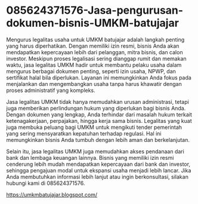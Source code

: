 # 085624371576-Jasa-pengurusan-dokumen-bisnis-UMKM-batujajar
Mengurus legalitas usaha untuk UMKM batujajar adalah langkah penting yang harus diperhatikan. Dengan memiliki izin resmi, bisnis Anda akan mendapatkan kepercayaan lebih dari pelanggan, mitra bisnis, dan calon investor. Meskipun proses legalisasi sering dianggap rumit dan memakan waktu, jasa legalitas UMKM hadir untuk membantu pelaku usaha dalam mengurus berbagai dokumen penting, seperti izin usaha, NPWP, dan sertifikat halal bila diperlukan. Layanan ini memungkinkan Anda fokus pada menjalankan dan mengembangkan usaha tanpa harus khawatir dengan proses administratif yang kompleks.

Jasa legalitas UMKM tidak hanya memudahkan urusan administrasi, tetapi juga memberikan perlindungan hukum yang diperlukan bagi bisnis Anda. Dengan dokumen yang lengkap, Anda terhindar dari masalah hukum terkait ketenagakerjaan, perpajakan, hingga kerja sama bisnis. Legalitas yang kuat juga membuka peluang bagi UMKM untuk mengikuti tender pemerintah yang sering mensyaratkan kepatuhan terhadap regulasi. Hal ini memungkinkan bisnis Anda tumbuh dengan lebih aman dan berkelanjutan.

Selain itu, jasa legalitas UMKM juga memudahkan akses pendanaan dari bank dan lembaga keuangan lainnya. Bisnis yang memiliki izin resmi cenderung lebih mudah mendapatkan kepercayaan dari bank dan investor, sehingga pengajuan modal untuk ekspansi usaha menjadi lebih lancar.
Jika Anda membutuhkan informasi lebih lanjut atau ingin berkonsultasi, silakan hubungi kami di 085624371576.



https://umkmbatujajar.blogspot.com/
